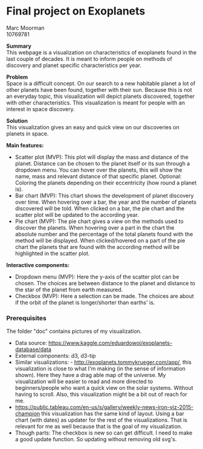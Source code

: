 # Final project on Exoplanets  

Marc Moorman  
10769781

**Summary**  
This webpage is a visualization on characteristics of exoplanets found in the last couple of decades. It is meant to inform people on methods of discovery and planet specific characteristics per year. 


**Problem**  
Space is a difficult concept. On our search to a new habitable planet a lot of other planets have been found, together with their sun. Because this is not an everyday topic, this visualization will depict planets discovered, together with other characteristics. This visualization is meant for people with an interest in space discovery.  

**Solution**  
This visualization gives an easy and quick view on our discoveries on planets in space.  

**Main features:**  
- Scatter plot (MVP): This plot will display the mass and distance of the planet. Distance can be chosen to the planet itself or its sun through a dropdown menu. You can hover over the planets, this will show the name, mass and relevant distance of that specific planet. Optional: Coloring the planets depending on their eccentricity (how round a planet is).  
- Bar chart (MVP): This chart shows the development of planet discovery over time. When hovering over a bar, the year and the number of planets discovered will be told. When clicked on a bar, the pie chart and the scatter plot will be updated to the according year.  
- Pie chart (MVP): The pie chart gives a view on the methods used to discover the planets. When hovering over a part in the chart the absolute number and the percentage of the total planets found with the method will be displayed. When clicked/hovered on a part of the pie chart the planets that are found with the according method will be highlighted in the scatter plot.  

**Interactive components:**    
- Dropdown menu (MVP): Here the y-axis of the scatter plot can be chosen. The choices are between distance to the planet and distance to the star of the planet from earth measured.  
- Checkbox (MVP): Here a selection can be made. The choices are about if the orbit of the planet is longer/shorter than earths' is.  

### Prerequisites  
The folder "doc" contains pictures of my visualization.  
- Data source: https://www.kaggle.com/eduardowoj/exoplanets-database/data  
- External components: d3, d3-tip  
- Similar visualizations: - http://exoplanets.tommykrueger.com/app/, this visualization is close to what I'm making (in the sense of information shown). Here they have a drag able map of the universe. My visualization will be easier to read and more directed to beginners/people who want a quick view on the solar systems. Without having to scroll. Also, this visualization might be a bit out of reach for me.  
- https://public.tableau.com/en-us/s/gallery/weekly-news-iron-viz-2015-champion this visualization has the same kind of layout. Using a bar chart (with dates) as updater for the rest of the visualizations. That is relevant for me as well because that is the goal of my visualization.  
- Though parts: The checkbox is new so can get difficult. I need to make a good update function. So updating without removing old svg's.  